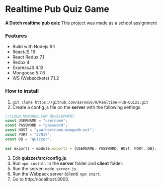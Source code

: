 # Realtime Pub Quiz Game
**A Dutch realtime pub quiz**
This project was made as a school assignment


### Features
- Build with Nodejs 8.1
- ReactJS 16
- React Redux 7.1
- Redux 4
- ExpressJS 4.13
- Mongoose 5.7.6
- WS (Websockets) 7.1.2

### How to install

1. ``git clone https://github.com/aaron5670/Realtime-Pub-Quizz.git``
2. Create a config.js file on the **server** with the following settings: 
```javascript
//CLOUD.MONGODB.COM DEVELOPMENT  
const USERNAME = "username";  
const PASSWORD = "password";  
const HOST = "yourhostname.mongodb.net";  
const PORT = "27017";  
const DB = "quizzer";  
  
var exports = module.exports = {USERNAME, PASSWORD, HOST, PORT, DB};
```
3. Edit **quizzer/src/config.js**.
4. Run ```npm install``` in the **server** folder and **client** folder.
5. Run the server: ``node server.js``.
6. Run the Webpack server (client) ```npm start```.
7. Go to http://localhost:3000.
